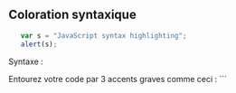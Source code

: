 ## Coloration syntaxique 
  
   ```javascript
      var s = "JavaScript syntax highlighting";
      alert(s);
   ```
  Syntaxe : 
 
  Entourez votre code par 3 accents graves comme ceci : ```
